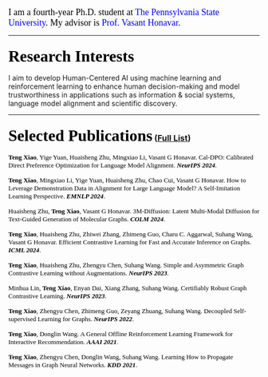 <font face="Cambria Math" color=black size=4> I am a fourth-year Ph.D. student at <a href="https://ist.psu.edu/" style="text-decoration:none; color:blue;">The Pennsylvania State University</a>. My advisor is <a href="https://faculty.ist.psu.edu/vhonavar/" style="text-decoration:none; color:blue;">Prof. Vasant Honavar</a>.</font>

---

### <font face="Cambria Math" color=black size=6>Research Interests</font>
I aim to develop Human-Centered AI using machine learning and reinforcement learning to enhance human decision-making and model trustworthiness in applications such as  information \& social systems, language model alignment and scientific discovery.

---

### <font face="Cambria Math" color=black size=6>Selected Publications</font> ([Full List](https://scholar.google.com.hk/citations?user=ld3OKXwAAAAJ&hl=en&newwindow=1))

<font face="Cambria Math" color=black size=2> **Teng Xiao**, Yige Yuan, Huaisheng Zhu, Mingxiao Li, Vasant G Honavar. Cal-DPO: Calibrated Direct Preference Optimization for Language Model Alignment. <b>*NeurIPS 2024*</b>. </font>

<font face="Cambria Math" color=black size=2> **Teng Xiao**, Mingxiao Li, Yige Yuan, Huaisheng Zhu, Chao Cui, Vasant G Honavar. How to Leverage Demonstration Data in Alignment for Large Language Model? A Self-Imitation Learning Perspective. <b>*EMNLP 2024*</b>. </font>

<font face="Cambria Math" color=black size=2> Huaisheng Zhu, **Teng Xiao**, Vasant G Honavar. 3M-Diffusion: Latent Multi-Modal Diffusion for Text-Guided Generation of Molecular Graphs. <b>*COLM 2024*</b>. </font>

<font face="Cambria Math" color=black size=2> **Teng Xiao**, Huaisheng Zhu, Zhiwei Zhang, Zhimeng Guo, Charu C. Aggarwal, Suhang Wang, Vasant G Honavar. Efficient Contrastive Learning for Fast and Accurate Inference on Graphs. <b>*ICML 2024*</b>. </font>


<font face="Cambria Math" color=black size=2> **Teng Xiao**, Huaisheng Zhu, Zhengyu Chen, Suhang Wang. Simple and Asymmetric Graph Contrastive Learning without Augmentations. <b>*NeurIPS 2023*</b>. </font>

<font face="Cambria Math" color=black size=2> Minhua Lin, **Teng Xiao**, Enyan Dai, Xiang Zhang, Suhang Wang. Certifiably Robust Graph Contrastive Learning. <b>*NeurIPS 2023*</b>. </font>

<font face="Cambria Math" color=black size=2> **Teng Xiao**, Zhengyu Chen, Zhimeng Guo, Zeyang Zhuang, Suhang Wang. Decoupled Self-supervised Learning for Graphs. <b>*NeurIPS 2022*</b>. </font>

<font face="Cambria Math" color=black size=2> **Teng Xiao**, Donglin Wang. A General Offline Reinforcement Learning Framework for Interactive Recommendation. <b>*AAAI 2021*</b>. </font>

<font face="Cambria Math" color=black size=2> **Teng Xiao**, Zhengyu Chen, Donglin Wang, Suhang Wang. Learning How to Propagate Messages in Graph Neural Networks. <b>*KDD 2021*</b>. </font>




